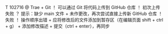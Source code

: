 T 102716
@ Trae + Git
    ！ 可以通过 Git 将代码上传到 GitHub 仓库
    ！ 初次上传失败
         ？ 提示：缺少 main 文件
             + 未作更改，再次尝试直接上传新 GitHub 仓库
                  ！ 失败
    ！ 操作顺序出错
        + 应将修改后的文件添加到暂存区（在编辑页面 shift + ctrl + g）
        \+ 添加修改描述
        \+ 提交（ctrl + enter），再同步